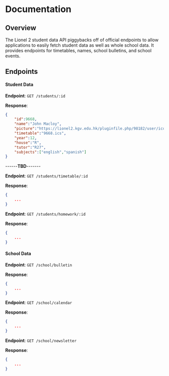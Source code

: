 # Documentation

## Overview

The Lionel 2 student data API piggybacks off of official endpoints to allow applications to easily fetch student data as well as whole school data. It provides endpoints for timetables, names, school bulletins, and school events.


## Endpoints

#### Student Data
**Endpoint**: `GET /students/:id`

**Response**:
```json
{
    "id":9668, 
    "name":"John Macloy",
    "picture":"https://lionel2.kgv.edu.hk/pluginfile.php/98182/user/icon/esfessential2/f3?rev=1",
    "timetable":"9668.ics",
    "year":12,
    "house":"R",
    "tutor":"R27",
    "subjects":["english","spanish"]
}
```
------**TBD**-------

**Endpoint**: `GET /students/timetable/:id`

**Response**:
```json
{
    ...
}
```


**Endpoint**: `GET /students/homework/:id`

**Response**:
```json
{
    ...
}
```


#### School Data


**Endpoint**: `GET /school/bulletin`

**Response**:
```json
{
    ...
}
```


**Endpoint**: `GET /school/calendar`

**Response**:
```json
{
    ...
}
```


**Endpoint**: `GET /school/newsletter`

**Response**:
```json
{
    ...
}
```

